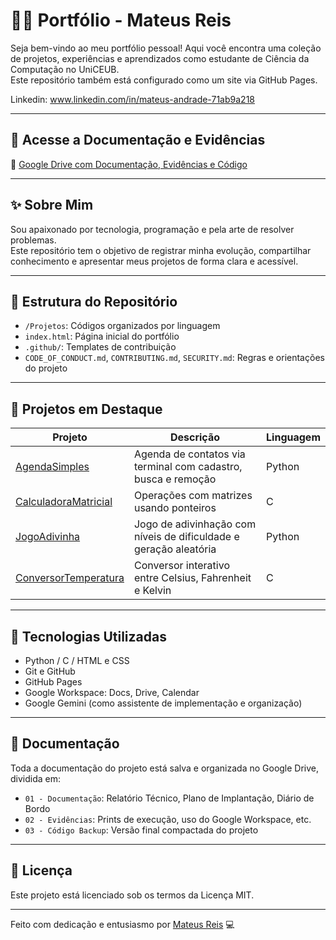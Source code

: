 # 👨‍💻 Portfólio - Mateus Reis

Seja bem-vindo ao meu portfólio pessoal! Aqui você encontra uma coleção de projetos, experiências e aprendizados como estudante de Ciência da Computação no UniCEUB.  
Este repositório também está configurado como um site via GitHub Pages.

Linkedin: www.linkedin.com/in/mateus-andrade-71ab9a218

---

## 🔗 Acesse a Documentação e Evidências

📂 [Google Drive com Documentação, Evidências e Código](https://drive.google.com/drive/folders/1KRJ1Dqbv1ZLZMXoKO48SwDMCLiuHqYwn?usp=drive_link)

---

## ✨ Sobre Mim

Sou apaixonado por tecnologia, programação e pela arte de resolver problemas.  
Este repositório tem o objetivo de registrar minha evolução, compartilhar conhecimento e apresentar meus projetos de forma clara e acessível.

---

## 📁 Estrutura do Repositório

- `/Projetos`: Códigos organizados por linguagem
- `index.html`: Página inicial do portfólio
- `.github/`: Templates de contribuição
- `CODE_OF_CONDUCT.md`, `CONTRIBUTING.md`, `SECURITY.md`: Regras e orientações do projeto

---

## 🧠 Projetos em Destaque

| Projeto               | Descrição                                                                 | Linguagem |
|-----------------------|---------------------------------------------------------------------------|-----------|
| [AgendaSimples](Projetos/AgendaSimples)        | Agenda de contatos via terminal com cadastro, busca e remoção            | Python    |
| [CalculadoraMatricial](Projetos/CalculadoraMatricial) | Operações com matrizes usando ponteiros                                  | C         |
| [JogoAdivinha](Projetos/JogoAdivinha)          | Jogo de adivinhação com níveis de dificuldade e geração aleatória        | Python    |
| [ConversorTemperatura](Projetos/ConversorTemperatura) | Conversor interativo entre Celsius, Fahrenheit e Kelvin                  | C         |

---

## 🚀 Tecnologias Utilizadas

- Python / C / HTML e CSS
- Git e GitHub
- GitHub Pages
- Google Workspace: Docs, Drive, Calendar
- Google Gemini (como assistente de implementação e organização)

---

## 🧾 Documentação

Toda a documentação do projeto está salva e organizada no Google Drive, dividida em:
- `01 - Documentação`: Relatório Técnico, Plano de Implantação, Diário de Bordo
- `02 - Evidências`: Prints de execução, uso do Google Workspace, etc.
- `03 - Código Backup`: Versão final compactada do projeto

---

## 📄 Licença

Este projeto está licenciado sob os termos da Licença MIT.

---

Feito com dedicação e entusiasmo por [Mateus Reis](https://github.com/Mateusreis197) 💻
